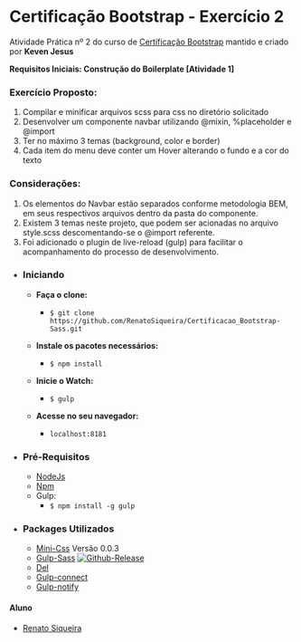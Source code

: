 # Certificação Bootstrap - Exercício 2 #

Atividade Prática nº 2 do curso de [Certificação Bootstrap](http://www.certificacaobootstrap.com.br/) mantido e criado por **Keven Jesus** 

**Requisitos Iniciais: Construção do Boilerplate [Atividade 1]**

### Exercício Proposto: ###
1. Compilar e minificar arquivos scss para css no diretório solicitado
2. Desenvolver um componente navbar utilizando @mixin, %placeholder e @import
3. Ter no máximo 3 temas (background, color e border)
4. Cada item do menu deve conter um Hover alterando o fundo e a cor do texto

### Considerações: ###
1. Os elementos do Navbar estão separados conforme metodologia BEM, em seus respectivos arquivos dentro da pasta do componente.
2. Existem 3 temas neste projeto, que podem ser acionadas no arquivo style.scss descomentando-se o @import referente.
3. Foi adicionado o plugin de live-reload (gulp) para facilitar o acompanhamento do processo de desenvolvimento.


- ### Iniciando ###

    - **Faça o clone:**
        - ```$ git clone https://github.com/RenatoSiqueira/Certificacao_Bootstrap-Sass.git```

    - **Instale os pacotes necessários:**
        - ```$ npm install```

    - **Inicie o Watch:**
        - ```$ gulp```

    - **Acesse no seu navegador:**
        - ```localhost:8181```

- ### Pré-Requisitos ###
    - [NodeJs](https://nodejs.org/en/download/)
    - [Npm](https://docs.npmjs.com/cli/install)
    - Gulp:
        - ```$ npm install -g gulp```

- ### Packages Utilizados ###
    - [Mini-Css](https://www.npmjs.com/package/gulp-mini-css/) 
    Versão 0.0.3
    - [Gulp-Sass](https://www.npmjs.com/package/gulp-sass/)
    [![Github-Release](https://img.shields.io/github/release/dlmanning/gulp-sass.svg)](https://github.com/dlmanning/gulp-sass/releases)
    - [Del](https://www.npmjs.com/package/del)
    - [Gulp-connect](https://www.npmjs.com/package/gulp-connect)
    - [Gulp-notify](https://www.npmjs.com/package/gulp-notify/)


#### Aluno #####
- [Renato Siqueira](renatoelysiqueira@gmail.com)
